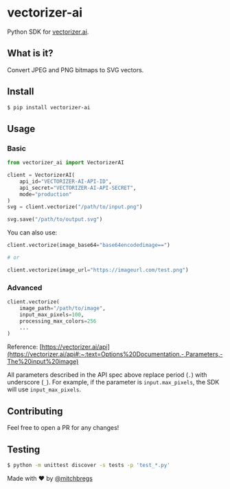 # vectorizer-ai

Python SDK for [vectorizer.ai](https://vectorizer.ai/).

## What is it?

Convert JPEG and PNG bitmaps to SVG vectors.

## Install

```bash
$ pip install vectorizer-ai
```

## Usage

### Basic

```python
from vectorizer_ai import VectorizerAI

client = VectorizerAI(
    api_id="VECTORIZER-AI-API-ID",
    api_secret="VECTORIZER-AI-API-SECRET",
    mode="production"
)
svg = client.vectorize("/path/to/input.png")

svg.save("/path/to/output.svg")
```

You can also use:

```python
client.vectorize(image_base64="base64encodedimage==")

# or

client.vectorize(image_url="https://imageurl.com/test.png")
```

### Advanced

```python
client.vectorize(
    image_path="/path/to/image",
    input_max_pixels=100,
    processing_max_colors=256
    ...
)
```

Reference: [https://vectorizer.ai/api](https://vectorizer.ai/api#:~:text=Options%20Documentation.-,Parameters,-The%20input%20image)

All parameters described in the API spec above replace period (`.`) with underscore (`_`). For example, if the parameter is `input.max_pixels`, the SDK will use `input_max_pixels`.

## Contributing

Feel free to open a PR for any changes!

## Testing

```bash
$ python -m unittest discover -s tests -p 'test_*.py'
```

Made with ❤️ by [@mitchbregs](https://twitter.com/mitchbregs)
